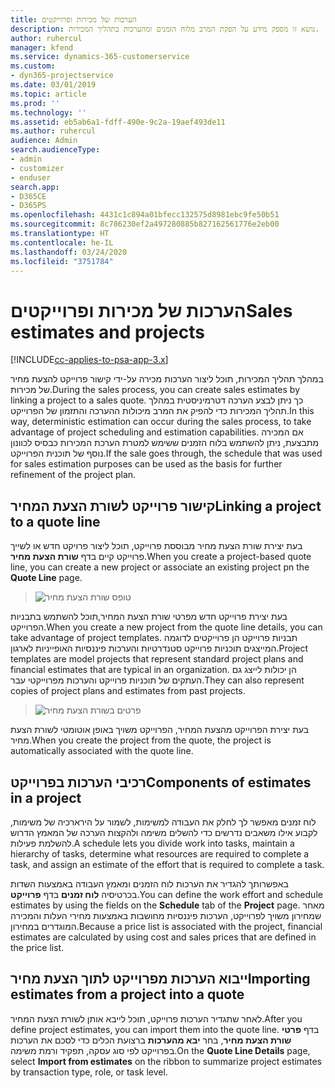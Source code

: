```yaml
---
title: הערכות של מכירות ופרוייקטים
description: נושא זו מספק מידע על הפקת המרב מלוח הזמנים ומהערכות בתהליך המכירות.
author: ruhercul
manager: kfend
ms.service: dynamics-365-customerservice
ms.custom:
- dyn365-projectservice
ms.date: 03/01/2019
ms.topic: article
ms.prod: ''
ms.technology: ''
ms.assetid: eb5ab6a1-fdff-490e-9c2a-19aef493de11
ms.author: ruhercul
audience: Admin
search.audienceType:
- admin
- customizer
- enduser
search.app:
- D365CE
- D365PS
ms.openlocfilehash: 4431c1c894a01bfecc132575d8981ebc9fe50b51
ms.sourcegitcommit: 8c786230ef2a497280885b827162561776e2eb00
ms.translationtype: HT
ms.contentlocale: he-IL
ms.lasthandoff: 03/24/2020
ms.locfileid: "3751784"
---
```

# <a name="sales-estimates-and-projects"></a><span data-ttu-id="d523c-103">הערכות של מכירות ופרוייקטים</span><span class="sxs-lookup"><span data-stu-id="d523c-103">Sales estimates and projects</span></span>

[!INCLUDE[cc-applies-to-psa-app-3.x](../includes/cc-applies-to-psa-app-3x.md)]

<span data-ttu-id="d523c-104">במהלך תהליך המכירות, תוכל ליצור הערכות מכירה על-ידי קישור פרוייקט להצעת מחיר של מכירות.</span><span class="sxs-lookup"><span data-stu-id="d523c-104">During the sales process, you can create sales estimates by linking a project to a sales quote.</span></span> <span data-ttu-id="d523c-105">כך ניתן לבצע הערכה דטרמיניסטית במהלך תהליך המכירות כדי להפיק את המרב מיכולות ההערכה והתזמון של הפרוייקט.</span><span class="sxs-lookup"><span data-stu-id="d523c-105">In this way, deterministic estimation can occur during the sales process, to take advantage of project scheduling and estimation capabilities.</span></span> <span data-ttu-id="d523c-106">אם המכירה מתבצעת, ניתן להשתמש בלוח הזמנים ששימש למטרת הערכת המכירות כבסיס לכוונון נוסף של תוכנית הפרוייקט.</span><span class="sxs-lookup"><span data-stu-id="d523c-106">If the sale goes through, the schedule that was used for sales estimation purposes can be used as the basis for further refinement of the project plan.</span></span>

## <a name="linking-a-project-to-a-quote-line"></a><span data-ttu-id="d523c-107">קישור פרוייקט לשורת הצעת המחיר</span><span class="sxs-lookup"><span data-stu-id="d523c-107">Linking a project to a quote line</span></span>

<span data-ttu-id="d523c-108">בעת יצירת שורת הצעת מחיר מבוססת פרוייקט, תוכל ליצור פרויקט חדש או לשייך פרוייקט קיים בדף **שורת הצעת מחיר**.</span><span class="sxs-lookup"><span data-stu-id="d523c-108">When you create a project-based quote line, you can create a new project or associate an existing project pn the **Quote Line** page.</span></span> 

> ![טופס שורת הצעת מחיר](media/project-8.png)
 
<span data-ttu-id="d523c-110">בעת יצירת פרוייקט חדש מפרטי שורת הצעת המחיר,תוכל להשתמש בתבניות הפרוייקט.</span><span class="sxs-lookup"><span data-stu-id="d523c-110">When you create a new project from the quote line details, you can take advantage of project templates.</span></span> <span data-ttu-id="d523c-111">תבניות פרוייקט הן פרוייקטים לדוגמה המייצגים תוכניות פרוייקט סטנדרטיות והערכות פיננסיות האופייניות לארגון.</span><span class="sxs-lookup"><span data-stu-id="d523c-111">Project templates are model projects that represent standard project plans and financial estimates that are typical in an organization.</span></span> <span data-ttu-id="d523c-112">הן יכולות לייצג גם העתקים של תוכניות פרוייקט והערכות מפרוייקטי עבר.</span><span class="sxs-lookup"><span data-stu-id="d523c-112">They can also represent copies of project plans and estimates from past projects.</span></span>

> ![פרטים בשורת הצעת מחיר](media/project-9.png)
  
<span data-ttu-id="d523c-114">בעת יצירת הפרוייקט מהצעת המחיר, הפרוייקט משויך באופן אוטומטי לשורת הצעת מחיר.</span><span class="sxs-lookup"><span data-stu-id="d523c-114">When you create the project from the quote, the project is automatically associated with the quote line.</span></span>

## <a name="components-of-estimates-in-a-project"></a><span data-ttu-id="d523c-115">רכיבי הערכות בפרוייקט</span><span class="sxs-lookup"><span data-stu-id="d523c-115">Components of estimates in a project</span></span>

<span data-ttu-id="d523c-116">לוח זמנים מאפשר לך לחלק את העבודה למשימות, לשמור על הירארכיה של משימות, לקבוע אילו משאבים נדרשים כדי להשלים משימה ולהקצות הערכה של המאמץ הדרוש להשלמת פעילות.</span><span class="sxs-lookup"><span data-stu-id="d523c-116">A schedule lets you divide work into tasks, maintain a hierarchy of tasks, determine what resources are required to complete a task, and assign an estimate of the effort that is required to complete a task.</span></span>

<span data-ttu-id="d523c-117">באפשרותך להגדיר את הערכות לוח הזמנים ומאמץ העבודה באמצעות השדות בכרטיסיה **לוח זמנים** בדף **פרוייקט**.</span><span class="sxs-lookup"><span data-stu-id="d523c-117">You can define the work effort and schedule estimates by using the fields on the **Schedule** tab of the **Project** page.</span></span> <span data-ttu-id="d523c-118">מאחר שמחירון משויך לפרוייקט, הערכות פיננסיות מחושבות באמצעות מחירי העלות והמכירה המוגדרים במחירון.</span><span class="sxs-lookup"><span data-stu-id="d523c-118">Because a price list is associated with the project, financial estimates are calculated by using cost and sales prices that are defined in the price list.</span></span>

## <a name="importing-estimates-from-a-project-into-a-quote"></a><span data-ttu-id="d523c-119">ייבוא הערכות מפרוייקט לתוך הצעת מחיר</span><span class="sxs-lookup"><span data-stu-id="d523c-119">Importing estimates from a project into a quote</span></span>

<span data-ttu-id="d523c-120">לאחר שתגדיר הערכות פרוייקט, תוכל לייבא אותן לשורת הצעת המחיר.</span><span class="sxs-lookup"><span data-stu-id="d523c-120">After you define project estimates, you can import them into the quote line.</span></span> <span data-ttu-id="d523c-121">בדף **פרטי שורת הצעת מחיר**, בחר **יבא מהערכות** ברצועת הכלים כדי לסכם את הערכות בפרוייקט לפי סוג עסקה, תפקיד ורמת משימה.</span><span class="sxs-lookup"><span data-stu-id="d523c-121">On the **Quote Line Details** page, select **Import from estimates** on the ribbon to summarize project estimates by transaction type, role, or task level.</span></span>
